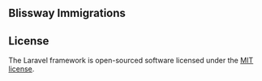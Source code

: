 
## Blissway Immigrations


## License

The Laravel framework is open-sourced software licensed under the [MIT license](https://opensource.org/licenses/MIT).
